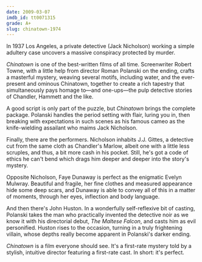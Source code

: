 ```yaml
---
date: 2009-03-07
imdb_id: tt0071315
grade: A+
slug: chinatown-1974
---
```


In 1937 Los Angeles, a private detective (Jack Nicholson) working a simple adultery case uncovers a massive conspiracy protected by murder.

_Chinatown_ is one of the best-written films of all time. Screenwriter Robert Towne, with a little help from director Roman Polanski on the ending, crafts a masterful mystery, weaving several motifs, including water, and the ever-present and ominous Chinatown, together to create a rich tapestry that simultaneously pays homage to—and one-ups—the pulp detective stories of Chandler, Hammett and the like.

A good script is only part of the puzzle, but _Chinatown_ brings the complete package. Polanski handles the period setting with flair, luring you in, then breaking with expectations in such scenes as his famous cameo as the knife-wielding assailant who maims Jack Nicholson.

Finally, there are the performers. Nicholson inhabits J.J. Gittes, a detective cut from the same cloth as Chandler's Marlow, albeit one with a little less scruples, and thus, a bit more cash in his pocket. Still, he's got a code of ethics he can't bend which drags him deeper and deeper into the story's mystery.

Opposite Nicholson, Faye Dunaway is perfect as the enigmatic Evelyn Mulwray. Beautiful and fragile, her fine clothes and measured appearance hide some deep scars, and Dunaway is able to convey all of this in a matter of moments, through her eyes, inflection and body language.

And then there's John Huston. In a wonderfully self-reflexive bit of casting, Polanski takes the man who practically invented the detective noir as we know it with his directorial debut, <span data-imdb-id="tt0033870">_The Maltese Falcon_</span>, and casts him as evil personified. Huston rises to the occasion, turning in a truly frightening villain, whose depths really become apparent in Polanski's darker ending.

_Chinatown_ is a film everyone should see. It's a first-rate mystery told by a stylish, intuitive director featuring a first-rate cast. In short: it's perfect.
